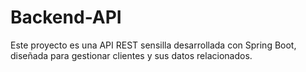 # Backend-API
Este proyecto es una API REST sensilla desarrollada con Spring Boot, diseñada para gestionar clientes y sus datos relacionados. 
